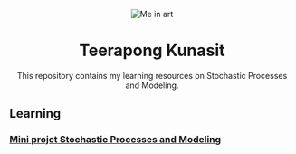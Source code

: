 <p align="center" >
<img src="https://camo.githubusercontent.com/095bfc9ecfdad0935503b66b3c490f75767b7426aa2c2650131fbb61b2425763/68747470733a2f2f6c68332e676f6f676c6575736572636f6e74656e742e636f6d2f612f414367386f634c48546e3969625451593761733977795872643179303364687270526c7432542d4e5439612d696b746b3668526c6b5135413d733230302d632d6e6f" alt="Me in art"  />
</p>

<h1 align="center">
Teerapong Kunasit
</h1>
<p align="center" >
This repository contains my learning resources on Stochastic Processes and Modeling.
</p>

## Learning
###  [Mini projct Stochastic Processes and Modeling ](https://github.com/TeerapongKunasitTK/STOCHASTIC-PROCESSES-AND-MODELING/tree/main/MiniProject_STOCHASTIC-PROCESSES-AND-MODELING)


  
